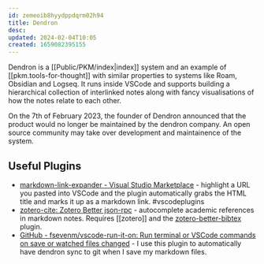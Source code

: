 ```yaml
---
id: zemeoib8hyydppdqrm02h94
title: Dendron
desc: 
updated: 2024-02-04T10:05
created: 1659082395155
---
```


Dendron is a [[Public/PKM/index|index]] system and an example of [[pkm.tools-for-thought]] with similar properties to systems like Roam, Obsidian and Logseq. It runs inside VSCode and supports building a hierarchical collection of interlinked notes along with fancy visualisations of how the notes relate to each other.

On the 7th of February 2023, the founder of Dendron announced that the product would no longer be maintained by the dendron company. An open source community may take over development and maintainence of the system. 

## Useful Plugins

- [markdown-link-expander - Visual Studio Marketplace](https://marketplace.visualstudio.com/items?itemName=skn0tt.markdown-link-expander)  - highlight a URL you pasted into VSCode and the plugin automatically grabs the HTML title and marks it up as a markdown link.  #vscodeplugins
- [zotero-cite: Zotero Better json-rpc](https://gitee.com/rusterx/zotero-cite) - autocomplete academic references in markdown notes. Requires [[zotero]] and the [zotero-better-bibtex](https://github.com/retorquere/zotero-better-bibtex) plugin.
- [GitHub - fsevenm/vscode-run-it-on: Run terminal or VSCode commands on save or watched files changed](https://github.com/fsevenm/vscode-run-it-on) - I use this plugin to automatically have dendron sync to git when I save my markdown files.
